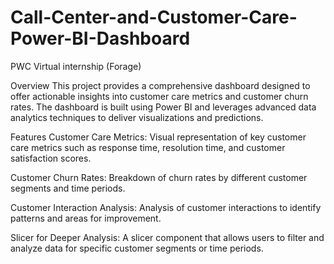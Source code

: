 # Call-Center-and-Customer-Care-Power-BI-Dashboard
PWC Virtual internship (Forage)

Overview
This project provides a comprehensive dashboard designed to offer actionable insights into customer care metrics and customer churn rates. The dashboard is built using Power BI and leverages advanced data analytics techniques to deliver visualizations and predictions.

Features
Customer Care Metrics: Visual representation of key customer care metrics such as response time, resolution time, and customer satisfaction scores.

Customer Churn Rates: Breakdown of churn rates by different customer segments and time periods.

Customer Interaction Analysis: Analysis of customer interactions to identify patterns and areas for improvement.

Slicer for Deeper Analysis: A slicer component that allows users to filter and analyze data for specific customer segments or time periods.

